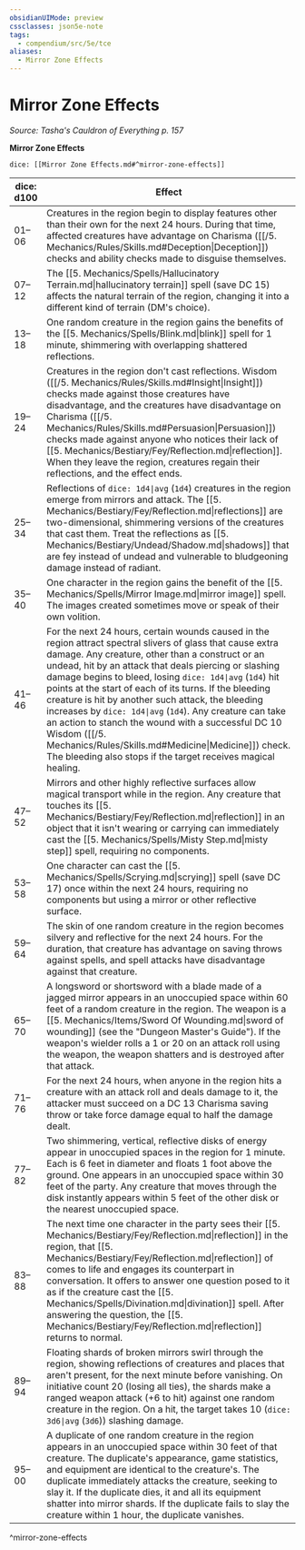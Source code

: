 ```yaml
---
obsidianUIMode: preview
cssclasses: json5e-note
tags:
  - compendium/src/5e/tce
aliases:
  - Mirror Zone Effects
---
```

# Mirror Zone Effects
*Source: Tasha's Cauldron of Everything p. 157* 

**Mirror Zone Effects**

`dice: [[Mirror Zone Effects.md#^mirror-zone-effects]]`

| dice: d100 | Effect |
|------------|--------|
| 01–06 | Creatures in the region begin to display features other than their own for the next 24 hours. During that time, affected creatures have advantage on Charisma ([[/5. Mechanics/Rules/Skills.md#Deception\|Deception]]) checks and ability checks made to disguise themselves. |
| 07–12 | The [[5. Mechanics/Spells/Hallucinatory Terrain.md\|hallucinatory terrain]] spell (save DC 15) affects the natural terrain of the region, changing it into a different kind of terrain (DM's choice). |
| 13–18 | One random creature in the region gains the benefits of the [[5. Mechanics/Spells/Blink.md\|blink]] spell for 1 minute, shimmering with overlapping shattered reflections. |
| 19–24 | Creatures in the region don't cast reflections. Wisdom ([[/5. Mechanics/Rules/Skills.md#Insight\|Insight]]) checks made against those creatures have disadvantage, and the creatures have disadvantage on Charisma ([[/5. Mechanics/Rules/Skills.md#Persuasion\|Persuasion]]) checks made against anyone who notices their lack of [[5. Mechanics/Bestiary/Fey/Reflection.md\|reflection]]. When they leave the region, creatures regain their reflections, and the effect ends. |
| 25–34 | Reflections of `dice: 1d4\|avg` (`1d4`) creatures in the region emerge from mirrors and attack. The [[5. Mechanics/Bestiary/Fey/Reflection.md\|reflections]] are two-dimensional, shimmering versions of the creatures that cast them. Treat the reflections as [[5. Mechanics/Bestiary/Undead/Shadow.md\|shadows]] that are fey instead of undead and vulnerable to bludgeoning damage instead of radiant. |
| 35–40 | One character in the region gains the benefit of the [[5. Mechanics/Spells/Mirror Image.md\|mirror image]] spell. The images created sometimes move or speak of their own volition. |
| 41–46 | For the next 24 hours, certain wounds caused in the region attract spectral slivers of glass that cause extra damage. Any creature, other than a construct or an undead, hit by an attack that deals piercing or slashing damage begins to bleed, losing `dice: 1d4\|avg` (`1d4`) hit points at the start of each of its turns. If the bleeding creature is hit by another such attack, the bleeding increases by `dice: 1d4\|avg` (`1d4`). Any creature can take an action to stanch the wound with a successful DC 10 Wisdom ([[/5. Mechanics/Rules/Skills.md#Medicine\|Medicine]]) check. The bleeding also stops if the target receives magical healing. |
| 47–52 | Mirrors and other highly reflective surfaces allow magical transport while in the region. Any creature that touches its [[5. Mechanics/Bestiary/Fey/Reflection.md\|reflection]] in an object that it isn't wearing or carrying can immediately cast the [[5. Mechanics/Spells/Misty Step.md\|misty step]] spell, requiring no components. |
| 53–58 | One character can cast the [[5. Mechanics/Spells/Scrying.md\|scrying]] spell (save DC 17) once within the next 24 hours, requiring no components but using a mirror or other reflective surface. |
| 59–64 | The skin of one random creature in the region becomes silvery and reflective for the next 24 hours. For the duration, that creature has advantage on saving throws against spells, and spell attacks have disadvantage against that creature. |
| 65–70 | A longsword or shortsword with a blade made of a jagged mirror appears in an unoccupied space within 60 feet of a random creature in the region. The weapon is a [[5. Mechanics/Items/Sword Of Wounding.md\|sword of wounding]] (see the "Dungeon Master's Guide"). If the weapon's wielder rolls a 1 or 20 on an attack roll using the weapon, the weapon shatters and is destroyed after that attack. |
| 71–76 | For the next 24 hours, when anyone in the region hits a creature with an attack roll and deals damage to it, the attacker must succeed on a DC 13 Charisma saving throw or take force damage equal to half the damage dealt. |
| 77–82 | Two shimmering, vertical, reflective disks of energy appear in unoccupied spaces in the region for 1 minute. Each is 6 feet in diameter and floats 1 foot above the ground. One appears in an unoccupied space within 30 feet of the party. Any creature that moves through the disk instantly appears within 5 feet of the other disk or the nearest unoccupied space. |
| 83–88 | The next time one character in the party sees their [[5. Mechanics/Bestiary/Fey/Reflection.md\|reflection]] in the region, that [[5. Mechanics/Bestiary/Fey/Reflection.md\|reflection]] of comes to life and engages its counterpart in conversation. It offers to answer one question posed to it as if the creature cast the [[5. Mechanics/Spells/Divination.md\|divination]] spell. After answering the question, the [[5. Mechanics/Bestiary/Fey/Reflection.md\|reflection]] returns to normal. |
| 89–94 | Floating shards of broken mirrors swirl through the region, showing reflections of creatures and places that aren't present, for the next minute before vanishing. On initiative count 20 (losing all ties), the shards make a ranged weapon attack (+6 to hit) against one random creature in the region. On a hit, the target takes 10 (`dice: 3d6\|avg` (`3d6`)) slashing damage. |
| 95–00 | A duplicate of one random creature in the region appears in an unoccupied space within 30 feet of that creature. The duplicate's appearance, game statistics, and equipment are identical to the creature's. The duplicate immediately attacks the creature, seeking to slay it. If the duplicate dies, it and all its equipment shatter into mirror shards. If the duplicate fails to slay the creature within 1 hour, the duplicate vanishes. |
^mirror-zone-effects
